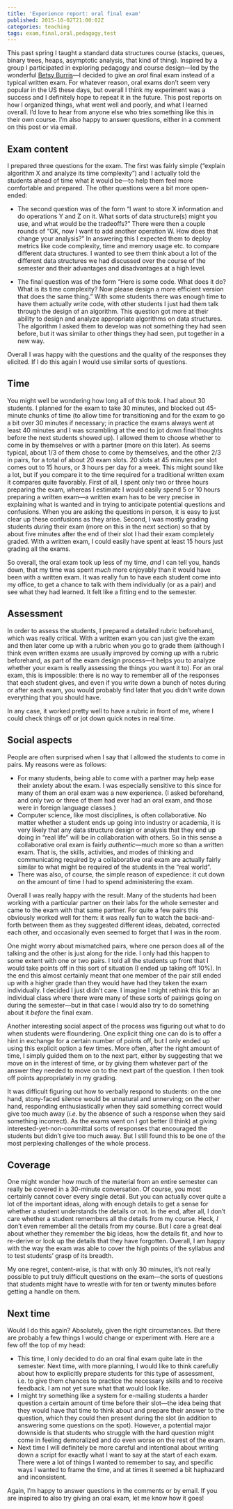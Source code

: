 ```yaml
---
title: 'Experience report: oral final exam'
published: 2015-10-02T21:00:02Z
categories: teaching
tags: exam,final,oral,pedagogy,test
---
```


<p>This past spring I taught a standard data structures course (stacks, queues, binary trees, heaps, asymptotic analysis, that kind of thing). Inspired by a group I participated in exploring pedagogy and course design—led by the wonderful <a href="http://www.teachingthroughemotions.com/about-me/">Betsy Burris</a>—I decided to give an <em>oral</em> final exam instead of a typical written exam. For whatever reason, oral exams don’t seem very popular in the US these days, but overall I think my experiment was a success and I definitely hope to repeat it in the future. This post reports on how I organized things, what went well and poorly, and what I learned overall. I’d love to hear from anyone else who tries something like this in their own course. I’m also happy to answer questions, either in a comment on this post or via email.</p>
<h2 id="exam-content">Exam content</h2>
<p>I prepared three questions for the exam. The first was fairly simple (“explain algorithm X and analyze its time complexity”) and I actually told the students ahead of time what it would be—to help them feel more comfortable and prepared. The other questions were a bit more open-ended:</p>
<ul>
<li><p>The second question was of the form “I want to store X information and do operations Y and Z on it. What sorts of data structure(s) might you use, and what would be the tradeoffs?” There were then a couple rounds of “OK, now I want to add another operation W. How does that change your analysis?” In answering this I expected them to deploy metrics like code complexity, time and memory usage etc. to compare different data structures. I wanted to see them think about a lot of the different data structures we had discussed over the course of the semester and their advantages and disadvantages at a high level.</p></li>
<li><p>The final question was of the form “Here is some code. What does it do? What is its time complexity? Now please design a more efficient version that does the same thing.” With some students there was enough time to have them actually write code, with other students I just had them talk through the design of an algorithm. This question got more at their ability to design and analyze appropriate algorithms on data structures. The algorithm I asked them to develop was not something they had seen before, but it was similar to other things they had seen, put together in a new way.</p></li>
</ul>
<p>Overall I was happy with the questions and the quality of the responses they elicited. If I do this again I would use similar sorts of questions.</p>
<h2 id="time">Time</h2>
<p>You might well be wondering how long all of this took. I had about 30 students. I planned for the exam to take 30 minutes, and blocked out 45-minute chunks of time (to allow time for transitioning and for the exam to go a bit over 30 minutes if necessary; in practice the exams always went at least 40 minutes and I was scrambling at the end to jot down final thoughts before the next students showed up). I allowed them to choose whether to come in by themselves or with a partner (more on this later). As seems typical, about 1/3 of them chose to come by themselves, and the other 2/3 in pairs, for a total of about 20 exam slots. 20 slots at 45 minutes per slot comes out to 15 hours, or 3 hours per day for a week. This might sound like a lot, but if you compare it to the time required for a traditional written exam it compares quite favorably. First of all, I spent only two or three hours preparing the exam, whereas I estimate I would easily spend 5 or 10 hours preparing a written exam—a written exam has to be very precise in explaining what is wanted and in trying to anticipate potential questions and confusions. When you are asking the questions in person, it is easy to just clear up these confusions as they arise. Second, I was mostly grading students <em>during</em> their exam (more on this in the next section) so that by about five minutes after the end of their slot I had their exam completely graded. With a written exam, I could easily have spent at least 15 hours just grading all the exams.</p>
<p>So overall, the oral exam took up less of my time, <em>and</em> I can tell you, hands down, that my time was spent <em>much</em> more enjoyably than it would have been with a written exam. It was really fun to have each student come into my office, to get a chance to talk with them individually (or as a pair) and see what they had learned. It felt like a fitting end to the semester.</p>
<h2 id="assessment">Assessment</h2>
<p>In order to assess the students, I prepared a detailed rubric beforehand, which was really critical. With a written exam you can just give the exam and then later come up with a rubric when you go to grade them (although I think even written exams are usually improved by coming up with a rubric beforehand, as part of the exam design process—it helps you to analyze whether your exam is really assessing the things you want it to). For an oral exam, this is impossible: there is no way to remember all of the responses that each student gives, and even if you write down a bunch of notes during or after each exam, you would probably find later that you didn’t write down everything that you should have.</p>
<p>In any case, it worked pretty well to have a rubric in front of me, where I could check things off or jot down quick notes in real time.</p>
<h2 id="social-aspects">Social aspects</h2>
<p>People are often surprised when I say that I allowed the students to come in pairs. My reasons were as follows:</p>
<ul>
<li>For many students, being able to come with a partner may help ease their anxiety about the exam. I was especially sensitive to this since for many of them an oral exam was a new experience. (I asked beforehand, and only two or three of them had ever had an oral exam, and those were in foreign language classes.)</li>
<li>Computer science, like most disciplines, is often collaborative. No matter whether a student ends up going into industry or academia, it is very likely that any data structure design or analysis that they end up doing in “real life” will be in collaboration with others. So in this sense a collaborative oral exam is fairly <em>authentic</em>—much more so than a written exam. That is, the skills, activities, and modes of thinking and communicating required by a collaborative oral exam are actually fairly similar to what might be required of the students in the “real world”.</li>
<li>There was also, of course, the simple reason of expedience: it cut down on the amount of time I had to spend administering the exam.</li>
</ul>
<p>Overall I was really happy with the result. Many of the students had been working with a particular partner on their labs for the whole semester and came to the exam with that same partner. For quite a few pairs this obviously worked well for them: it was really fun to watch the back-and-forth between them as they suggested different ideas, debated, corrected each other, and occasionally even seemed to forget that I was in the room.</p>
<p>One might worry about mismatched pairs, where one person does all of the talking and the other is just along for the ride. I only had this happen to some extent with one or two pairs. I told all the students up front that I would take points off in this sort of situation (I ended up taking off 10%). In the end this almost certainly meant that one member of the pair still ended up with a higher grade than they would have had they taken the exam individually. I decided I just didn’t care. I imagine I might rethink this for an individual class where there were many of these sorts of pairings going on during the semester—but in that case I would also try to do something about it <em>before</em> the final exam.</p>
<p>Another interesting social aspect of the process was figuring out what to do when students were floundering. One explicit thing one can do is to offer a hint in exchange for a certain number of points off, but I only ended up using this explicit option a few times. More often, after the right amount of time, I simply guided them on to the next part, either by suggesting that we move on in the interest of time, or by giving them whatever part of the answer they needed to move on to the next part of the question. I then took off points appropriately in my grading.</p>
<p>It was difficult figuring out how to verbally respond to students: on the one hand, stony-faced silence would be unnatural and unnerving; on the other hand, responding enthusiastically when they said something correct would give too much away (<em>i.e.</em> by the absence of such a response when they said something incorrect). As the exams went on I got better (I think) at giving interested-yet-non-committal sorts of responses that encouraged the students but didn’t give too much away. But I still found this to be one of the most perplexing challenges of the whole process.</p>
<h2 id="coverage">Coverage</h2>
<p>One might wonder how much of the material from an entire semester can really be covered in a 30-minute conversation. Of course, you most certainly cannot cover every single detail. But you can actually cover quite a lot of the important ideas, along with enough details to get a sense for whether a student understands the details or not. In the end, after all, I don’t care whether a student remembers all the details from my course. Heck, <em>I</em> don’t even remember all the details from my course. But I care a great deal about whether they remember the big ideas, how the details fit, and how to re-derive or look up the details that they have forgotten. Overall, I am happy with the way the exam was able to cover the high points of the syllabus and to test students’ grasp of its breadth.</p>
<p>My one regret, content-wise, is that with only 30 minutes, it’s not really possible to put truly difficult questions on the exam—the sorts of questions that students might have to wrestle with for ten or twenty minutes before getting a handle on them.</p>
<h2 id="next-time">Next time</h2>
<p>Would I do this again? Absolutely, given the right circumstances. But there are probably a few things I would change or experiment with. Here are a few off the top of my head:</p>
<ul>
<li>This time, I only decided to do an oral final exam quite late in the semester. Next time, with more planning, I would like to think carefully about how to explicitly prepare students for this type of assessment, i.e. to give them chances to practice the necessary skills and to receive feedback. I am not yet sure what that would look like.</li>
<li>I might try something like a system for e-mailing students a harder question a certain amount of time before their slot—the idea being that they would have that time to think about and prepare their answer to the question, which they could then present during the slot (in addition to answering some questions on the spot). However, a potential major downside is that students who struggle with the hard question might come in feeling demoralized and do even worse on the rest of the exam.</li>
<li>Next time I will definitely be more careful and intentional about writing down a script for exactly what I want to say at the start of each exam. There were a lot of things I wanted to remember to say, and specific ways I wanted to frame the time, and at times it seemed a bit haphazard and inconsistent.</li>
</ul>
<p>Again, I’m happy to answer questions in the comments or by email. If you are inspired to also try giving an oral exam, let me know how it goes!</p>
<div id="references" class="references">

</div>

